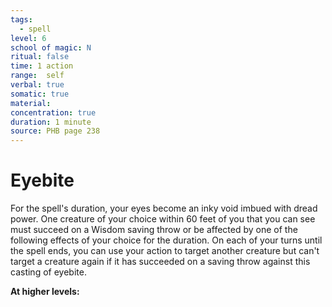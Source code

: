 ```yaml
---
tags:
  - spell
level: 6
school of magic: N
ritual: false
time: 1 action
range:  self
verbal: true
somatic: true
material: 
concentration: true
duration: 1 minute
source: PHB page 238
---
```

# Eyebite
For the spell's duration, your eyes become an inky void imbued with dread power. One creature of your choice within 60 feet of you that you can see must succeed on a Wisdom saving throw or be affected by one of the following effects of your choice for the duration. On each of your turns until the spell ends, you can use your action to target another creature but can't target a creature again if it has succeeded on a saving throw against this casting of eyebite.







**At higher levels:** 
